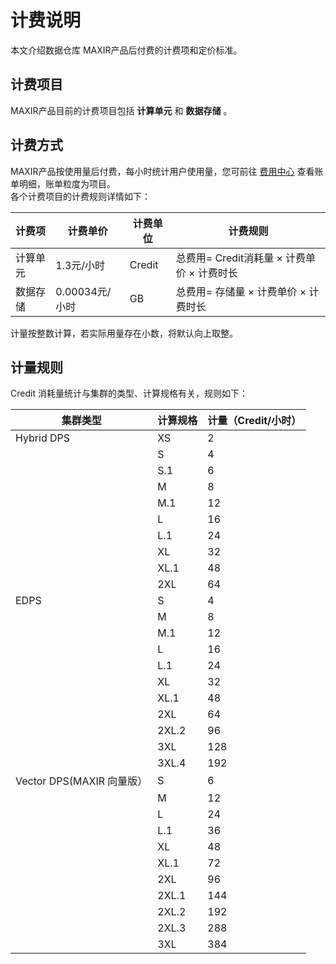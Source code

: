 
# 计费说明
本文介绍数据仓库 MAXIR产品后付费的计费项和定价标准。

## 计费项目
MAXIR产品目前的计费项目包括 **计算单元** 和 **数据存储** 。

## 计费方式
MAXIR产品按使用量后付费，每小时统计用户使用量，您可前往 [费用中心](https://console.ucloud.cn/uaccount/bills/detail) 查看账单明细，账单粒度为项目。 <br />
各个计费项目的计费规则详情如下：

| 计费项 | 计费单价 |计费单位 |计费规则 |
| --- | --- | --- | --- |
| 计算单元 | 1.3元/小时 | Credit | 总费用= Credit消耗量 × 计费单价 × 计费时长 |
| 数据存储 | 0.00034元/小时 | GB | 总费用= 存储量 × 计费单价 × 计费时长 |

计量按整数计算，若实际用量存在小数，将默认向上取整。

## 计量规则
Credit 消耗量统计与集群的类型、计算规格有关，规则如下：

| 集群类型 | 计算规格           | 计量（Credit/小时）           |
| --- | --- | --- |
| Hybrid DPS | XS | 2 |
|  | S | 4 |
|  | S.1 | 6 |
|  | M | 8 |
|  | M.1 | 12 |
|  | L | 16 |
|  | L.1 | 24 |
|  | XL  | 32 |
|  | XL.1 | 48 |
|  | 2XL | 64 |
| EDPS | S | 4 |
|  | M | 8 |
|  | M.1 | 12 |
|  | L | 16 |
|  | L.1 | 24 |
|  | XL  | 32 |
|  | XL.1 | 48 |
|  | 2XL | 64 |
|  | 2XL.2 | 96 |
|  | 3XL | 128 |
|  | 3XL.4 | 192 |
| Vector DPS(MAXIR 向量版） | S | 6 |
|  | M | 12 |
|  | L | 24 |
|  | L.1 | 36 |
|  | XL | 48 |
|  | XL.1 | 72 |
|  | 2XL | 96 |
|  | 2XL.1 | 144 |
|  | 2XL.2 | 192 |
|  | 2XL.3 | 288 |
|  | 3XL | 384 |


<a name="YlFFG"></a>
